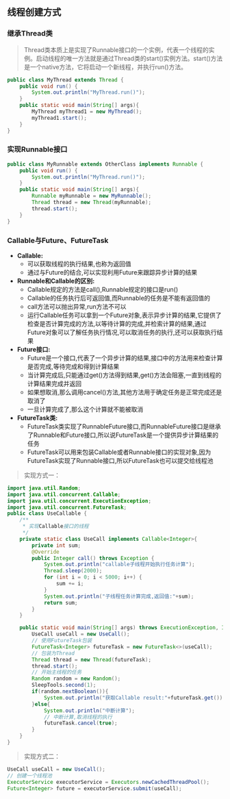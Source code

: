 ## 线程创建方式

### 继承Thread类

> Thread类本质上是实现了Runnable接口的一个实例，代表一个线程的实例。启动线程的唯一方法就是通过Thread类的start()实例方法。start()方法是一个native方法，它将启动一个新线程，并执行run()方法。

```java
public class MyThread extends Thread { 
    public void run() { 
        System.out.println("MyThread.run()"); 
    }
    public static void main(String[] args){
        MyThread myThread1 = new MyThread(); 
        myThread1.start();
    }
} 
```

### 实现Runnable接口

```java
public class MyRunnable extends OtherClass implements Runnable { 
    public void run() { 
        System.out.println("MyThread.run()"); 
    }
    public static void main(String[] args){
        Runnable myRunnable = new MyRunnable();
        Thread thread = new Thread(myRunnable); 
        thread.start();
    }
}
```

### Callable与Future、FutureTask

- **Callable:**
  - 可以获取线程的执行结果,也称为返回值
  - 通过与Future的结合,可以实现利用Future来跟踪异步计算的结果
- **Runnable和Callable的区别:**
  - Callable规定的方法是call(),Runnable规定的接口是run()
  - Callable的任务执行后可返回值,而Runnable的任务是不能有返回值的
  - call方法可以抛出异常,run方法不可以
  - 运行Callable任务可以拿到一个Future对象,表示异步计算的结果,它提供了检查是否计算完成的方法,以等待计算的完成,并检索计算的结果,通过Future对象可以了解任务执行情况,可以取消任务的执行,还可以获取执行结果
- **Future接口:**
  - Future是一个接口,代表了一个异步计算的结果,接口中的方法用来检查计算是否完成,等待完成和得到计算结果
  - 当计算完成后,只能通过get()方法得到结果,get()方法会阻塞,一直到线程的计算结果完成并返回
  - 如果想取消,那么调用cancel()方法,其他方法用于确定任务是正常完成还是取消了
  - 一旦计算完成了,那么这个计算就不能被取消
- **FutureTask类:**
  - FutureTask类实现了RunnableFuture接口,而RunnableFuture接口是继承了Runnable和Future接口,所以说FutureTask是一个提供异步计算结果的任务
  - FutureTask可以用来包装Callable或者Runnable接口的实现对象,因为FutureTask实现了Runnable接口,所以FutureTask也可以提交给线程池

> 实现方式一：

```java
import java.util.Random;
import java.util.concurrent.Callable;
import java.util.concurrent.ExecutionException;
import java.util.concurrent.FutureTask;
public class UseCallable {
    /**
     * 实现Callable接口的线程
     */
    private static class UseCall implements Callable<Integer>{
        private int sum;
        @Override
        public Integer call() throws Exception {
            System.out.println("callable子线程开始执行任务计算");
            Thread.sleep(2000);
            for (int i = 0; i < 5000; i++) {
                sum += i;
            }
            System.out.println("子线程任务计算完成,返回值:"+sum);
            return sum;
        }
    }

    public static void main(String[] args) throws ExecutionException, InterruptedException {
        UseCall useCall = new UseCall();
        // 使用FutureTask包装
        FutureTask<Integer> futureTask = new FutureTask<>(useCall);
        // 包装为Thread
        Thread thread = new Thread(futureTask);
        thread.start();
        // 开始主线程的任务
        Random random = new Random();
        SleepTools.second(1);
        if(random.nextBoolean()){
            System.out.println("获取Callable result:"+futureTask.get());
        }else{
            System.out.println("中断计算");
            // 中断计算,取消线程的执行
            futureTask.cancel(true);
        }
    }
}
```

> 实现方式二：

```java
UseCall useCall = new UseCall();
// 创建一个线程池
ExecutorService executorService = Executors.newCachedThreadPool();
Future<Integer> future = executorService.submit(useCall);
```

